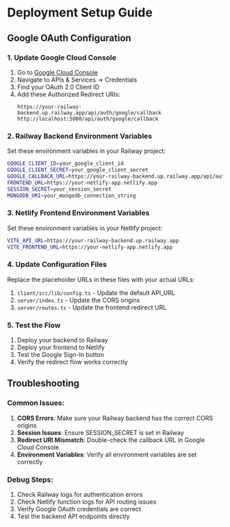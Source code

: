 # Deployment Setup Guide

## Google OAuth Configuration

### 1. Update Google Cloud Console

1. Go to [Google Cloud Console](https://console.cloud.google.com/)
2. Navigate to APIs & Services → Credentials
3. Find your OAuth 2.0 Client ID
4. Add these Authorized Redirect URIs:
   ```
   https://your-railway-backend.up.railway.app/api/auth/google/callback
   http://localhost:5000/api/auth/google/callback
   ```

### 2. Railway Backend Environment Variables

Set these environment variables in your Railway project:

```bash
GOOGLE_CLIENT_ID=your_google_client_id
GOOGLE_CLIENT_SECRET=your_google_client_secret
GOOGLE_CALLBACK_URL=https://your-railway-backend.up.railway.app/api/auth/google/callback
FRONTEND_URL=https://your-netlify-app.netlify.app
SESSION_SECRET=your_session_secret
MONGODB_URI=your_mongodb_connection_string
```

### 3. Netlify Frontend Environment Variables

Set these environment variables in your Netlify project:

```bash
VITE_API_URL=https://your-railway-backend.up.railway.app
VITE_FRONTEND_URL=https://your-netlify-app.netlify.app
```

### 4. Update Configuration Files

Replace the placeholder URLs in these files with your actual URLs:

1. `client/src/lib/config.ts` - Update the default API_URL
2. `server/index.ts` - Update the CORS origins
3. `server/routes.ts` - Update the frontend redirect URL

### 5. Test the Flow

1. Deploy your backend to Railway
2. Deploy your frontend to Netlify
3. Test the Google Sign-In button
4. Verify the redirect flow works correctly

## Troubleshooting

### Common Issues:

1. **CORS Errors**: Make sure your Railway backend has the correct CORS origins
2. **Session Issues**: Ensure SESSION_SECRET is set in Railway
3. **Redirect URI Mismatch**: Double-check the callback URL in Google Cloud Console
4. **Environment Variables**: Verify all environment variables are set correctly

### Debug Steps:

1. Check Railway logs for authentication errors
2. Check Netlify function logs for API routing issues
3. Verify Google OAuth credentials are correct
4. Test the backend API endpoints directly 